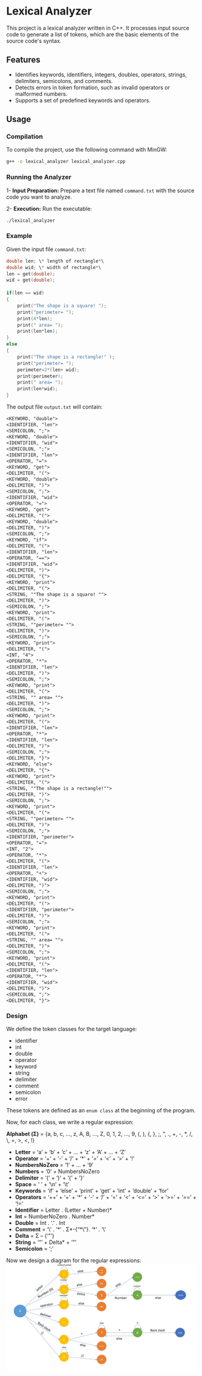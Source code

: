 # Lexical Analyzer

This project is a lexical analyzer written in C++. It processes input source code to generate a list of tokens, which are the basic elements of the source code's syntax.

## Features

- Identifies keywords, identifiers, integers, doubles, operators, strings, delimiters, semicolons, and comments.
- Detects errors in token formation, such as invalid operators or malformed numbers.
- Supports a set of predefined keywords and operators.

## Usage

### Compilation

To compile the project, use the following command with MinGW:

```bash
g++ -o lexical_analyzer lexical_analyzer.cpp
```

### Running the Analyzer

1- **Input Preparation:** Prepare a text file named `command.txt` with the source code you want to analyze.

2- **Execution:** Run the executable:

```bash
./lexical_analyzer
```

### Example

Given the input file `command.txt`:

```cpp
double len; \* length of rectangle*\
double wid; \* width of rectangle*\
len = get(double);
wid = get(double);

if(len == wid) 
{
    print("The shape is a square! ");
    print("perimeter= ");
    print(4*len);
    print(" area= ");
    print(len*len);
}
else
{
    print("The shape is a rectangle!" );
    print("perimeter= ");
    perimeter=2*(len+ wid);
    print(perimeter);
    print(" area= ");
    print(len*wid);
}
```

The output file `output.txt` will contain:

```vbnet
<KEYWORD, "double">
<IDENTIFIER, "len">
<SEMICOLON, ";">
<KEYWORD, "double">
<IDENTIFIER, "wid">
<SEMICOLON, ";">
<IDENTIFIER, "len">
<OPERATOR, "=">
<KEYWORD, "get">
<DELIMITER, "(">
<KEYWORD, "double">
<DELIMITER, ")">
<SEMICOLON, ";">
<IDENTIFIER, "wid">
<OPERATOR, "=">
<KEYWORD, "get">
<DELIMITER, "(">
<KEYWORD, "double">
<DELIMITER, ")">
<SEMICOLON, ";">
<KEYWORD, "if">
<DELIMITER, "(">
<IDENTIFIER, "len">
<OPERATOR, "==">
<IDENTIFIER, "wid">
<DELIMITER, ")">
<DELIMITER, "{">
<KEYWORD, "print">
<DELIMITER, "(">
<STRING, ""The shape is a square! "">
<DELIMITER, ")">
<SEMICOLON, ";">
<KEYWORD, "print">
<DELIMITER, "(">
<STRING, ""perimeter= "">
<DELIMITER, ")">
<SEMICOLON, ";">
<KEYWORD, "print">
<DELIMITER, "(">
<INT, "4">
<OPERATOR, "*">
<IDENTIFIER, "len">
<DELIMITER, ")">
<SEMICOLON, ";">
<KEYWORD, "print">
<DELIMITER, "(">
<STRING, "" area= "">
<DELIMITER, ")">
<SEMICOLON, ";">
<KEYWORD, "print">
<DELIMITER, "(">
<IDENTIFIER, "len">
<OPERATOR, "*">
<IDENTIFIER, "len">
<DELIMITER, ")">
<SEMICOLON, ";">
<DELIMITER, "}">
<KEYWORD, "else">
<DELIMITER, "{">
<KEYWORD, "print">
<DELIMITER, "(">
<STRING, ""The shape is a rectangle!"">
<DELIMITER, ")">
<SEMICOLON, ";">
<KEYWORD, "print">
<DELIMITER, "(">
<STRING, ""perimeter= "">
<DELIMITER, ")">
<SEMICOLON, ";">
<IDENTIFIER, "perimeter">
<OPERATOR, "=">
<INT, "2">
<OPERATOR, "*">
<DELIMITER, "(">
<IDENTIFIER, "len">
<OPERATOR, "+">
<IDENTIFIER, "wid">
<DELIMITER, ")">
<SEMICOLON, ";">
<KEYWORD, "print">
<DELIMITER, "(">
<IDENTIFIER, "perimeter">
<DELIMITER, ")">
<SEMICOLON, ";">
<KEYWORD, "print">
<DELIMITER, "(">
<STRING, "" area= "">
<DELIMITER, ")">
<SEMICOLON, ";">
<KEYWORD, "print">
<DELIMITER, "(">
<IDENTIFIER, "len">
<OPERATOR, "*">
<IDENTIFIER, "wid">
<DELIMITER, ")">
<SEMICOLON, ";">
<DELIMITER, "}">
```



### Design

We define the token classes for the target language:
- identifier
- int
- double
- operator
- keyword
- string
- delimiter
- comment
- semicolon
- error

These tokens are defined as an `enum class` at the beginning of the program.

Now, for each class, we write a regular expression:

**Alphabet (Σ)** = {a, b, c, …, z, A, B, …, Z, 0, 1, 2, …, 9, (, ), {, }, ;, ", ., +, -, *, /, \\, =, >, <, !}

- **Letter** = ‘a’ + ‘b’ + ‘c’ + … + ‘z’ + ‘A’ + … + ‘Z’
- **Operator** = ‘+’ + ‘-’ + ‘/’ + ‘*’ + ‘=’ + ‘<’ + ‘>’ + ‘!’
- **NumbersNoZero** = ‘1’ + … + ‘9’
- **Numbers** = ‘0’ + NumbersNoZero
- **Delimiter** = ‘(’ + ‘)’ + ‘{’ + ‘}’
- **Space** = ‘ ’ + ‘\n’ + ‘\t’
- **Keywords** = ‘if’ + ‘else’ + ‘print’ + ‘get’ + ‘int’ + ‘double’ + ‘for’
- **Operators** = ‘++’ + ‘+’ + ‘*’ + ‘-’ + ‘/’ + ‘=’ + ‘<’ + ‘<=’ + ‘>’ + ‘>=’ + ‘==’ + ‘!=’
- **Identifier** = Letter . (Letter + Number)*
- **Int** = NumberNoZero . Number*
- **Double** = Int . ‘.’ . Int
- **Comment** = ‘\’ . ‘\*’ . Σ\*-{“\*\”}. ‘\*’ . ‘\’
- **Delta** = Σ – {‘”’}
- **String** = ‘”’ + Delta* + ‘”’
- **Semicolon** = ‘;’

Now we design a diagram for the regular expressions:
<img src="https://github.com/PoriyaAsadollahy/LexicalAnalyzer/blob/main/Diagram.jpg" width="600" alt="Main DFA">
